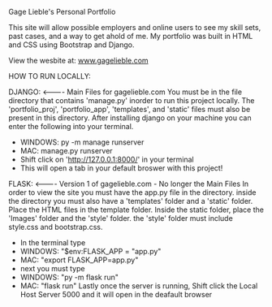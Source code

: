 Gage Lieble's Personal Portfolio

This site will allow possible employers and online users to see my skill sets, past cases, and a way to get ahold of me. My portfolio
was built in HTML and CSS using Bootstrap and Django.


View the wesbite at: www.gagelieble.com


HOW TO RUN LOCALLY:

DJANGO: <---- Main Files for gagelieble.com
You must be in the file directory that contains 'manage.py' inorder to run this project locally. The 'portfolio_proj', 'portfolio_app', 'templates', and 'static' files must also be present in this directory. After installing django on your machine you can enter the following into your terminal.
- WINDOWS: py -m manage runserver
- MAC: manage.py runserver
- Shift click on 'http://127.0.0.1:8000/' in your terminal
- This will open a tab in your default broswer with this project!

FLASK: <---- Version 1 of gagelieble.com - No longer the Main Files
In order to view the site you must have the app.py file in the directory. inside the directory you must also have a 'templates' folder and a 'static' folder. Place the HTML files in the template folder. Inside the static folder, place the 'Images' folder and the 'style' folder. the 'style' folder must include style.css and bootstrap.css.
- In the terminal type 
- WINDOWS: "$env:FLASK_APP = "app.py"
- MAC: "export FLASK_APP=app.py"
- next you must type
- WINDOWS: "py -m flask run"
- MAC: "flask run"
Lastly once the server is running, Shift click the Local Host Server 5000
and it will open in the deafault browser


